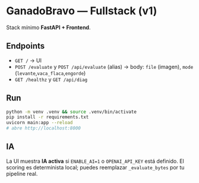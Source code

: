 
# GanadoBravo — Fullstack (v1)

Stack mínimo **FastAPI + Frontend**.

## Endpoints
- `GET /` -> UI
- `POST /evaluate` y `POST /api/evaluate` (alias) -> body: `file` (imagen), `mode` (`levante`,`vaca_flaca`,`engorde`)
- `GET /healthz` y `GET /api/diag`

## Run
```bash
python -m venv .venv && source .venv/bin/activate
pip install -r requirements.txt
uvicorn main:app --reload
# abre http://localhost:8000
```

## IA
La UI muestra **IA activa** si `ENABLE_AI=1` o `OPENAI_API_KEY` está definido.
El scoring es determinista local; puedes reemplazar `_evaluate_bytes` por tu pipeline real.
